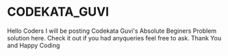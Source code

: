 # CODEKATA_GUVI
Hello Coders I will be posting Codekata Guvi's Absolute Beginers Problem solution here.
Check it out if you had anyqueries feel free to ask.
Thank You and Happy Coding 
